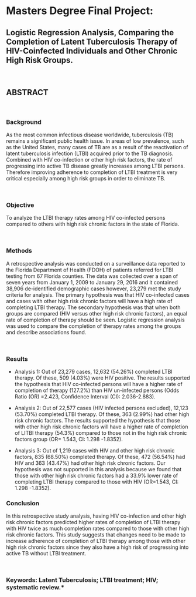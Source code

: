 # Masters Degree Final Project: 
## Logistic Regression Analysis, Comparing the Completion of Latent Tuberculosis Therapy of HIV-Coinfected Individuals and Other Chronic High Risk Groups.

<p>&nbsp;</p>

## ABSTRACT

<p>&nbsp;</p>

### **Background**
As the most common infectious disease worldwide, tuberculosis (TB) remains a significant public health issue. In areas of low prevalence, such as the United States, many cases of TB are as a result of the reactivation of latent tuberculosis infection (LTBI) acquired prior to the TB diagnosis. Combined with HIV co-infection or other high risk factors, the rate of progressing into active TB disease greatly increases among LTBI persons. Therefore improving adherence to completion of LTBI treatment is very critical especially among high risk groups in order to eliminate TB.
<p>&nbsp;</p>

### **Objective**
To analyze the LTBI therapy rates among HIV co-infected persons compared to others with high risk chronic factors in the state of Florida.
<p>&nbsp;</p>

### **Methods**
A retrospective analysis was conducted on a surveillance data reported to the Florida Department of Health (FDOH) of patients referred for LTBI testing from 67 Florida counties. The data was collected over a span of seven years from January 1, 2009 to January 29, 2016 and it contained 38,906 de-identified demographic cases however, 23,279 met the study criteria for analysis. The primary hypothesis was that HIV co-infected cases and cases with other high risk chronic factors will have a high rate of completing LTBI therapy. The secondary hypothesis was that when both groups are compared (HIV versus other high risk chronic factors), an equal rate of completion of therapy should be seen. Logistic regression analysis was used to compare the completion of therapy rates among the groups and describe associations found.
<p>&nbsp;</p>

### **Results**
* Analysis 1:
Out of 23,279 cases, 12,632 (54.26%) completed LTBI therapy. Of these, 509 (4.03%) were HIV positive. The results supported the hypothesis that HIV co-infected persons will have a higher rate of completion of therapy (127.2%) than HIV un-infected persons (Odds Ratio (OR) =2.423, Confidence Interval (CI): 2.036-2.883).


* Analysis 2:
Out of 22,577 cases (HIV infected persons excluded), 12,123 (53.70%) completed LTBI therapy. Of these, 363 (2.99%) had other high risk chronic factors. The results supported the hypothesis that those with other high risk chronic factors will have a higher rate of completion of LITBI therapy (54.3%) compared to those not in the high risk chronic factors group (OR= 1.543, CI: 1.298 -1.8352).


* Analysis 3:
Out of 1,219 cases with HIV and other high risk chronic factors, 835 (68.50%) completed therapy. Of these, 472 (56.54%) had HIV and 363 (43.47%) had other high risk chronic factors. Our hypothesis was not supported in this analysis because we found that those with other high risk chronic factors had a 33.9% lower rate of completing LTBI therapy compared to those with HIV (OR=1.543, CI: 1.298 -1.8352).


### **Conclusion**
In this retrospective study analysis, having HIV co-infection and other high risk chronic factors predicted higher rates of completion of LTBI therapy with HIV twice as much completion rates compared to those with other high risk chronic factors. This study suggests that changes need to be made to increase adherence of completion of LTBI therapy among those with other high risk chronic factors since they also have a high risk of progressing into active TB without LTBI treatment.
<p>&nbsp;</p>

### **Keywords: Latent Tuberculosis; LTBI treatment; HIV; systematic review.***
